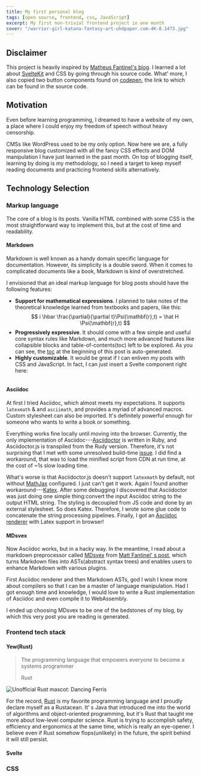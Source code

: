 ```yaml
---
title: My first personal blog
tags: [open source, frontend, css, JavaScript]
excerpt: My first non-trivial frontend project in one month
cover: "/warrior-girl-katana-fantasy-art-uhdpaper.com-4K-8.1473.jpg"
---
```

<script>
    import ToggleButton from '$lib/widget/EffectToggler.svelte';
    import {enable_effects} from '$lib/stores';
    import Image from '$lib/Image.svelte';
</script>

## Disclaimer
This project is heavily inspired by [Matheus Fantinel's blog](https://fantinel.dev). I learned a lot about [SvelteKit](https://kit.svelte.dev/) and CSS by going through his source code. What' more, I also copied two button components found on [codepen](https://codepen.io/), the link to which can be found in the source code.

## Motivation

Even before learning programming, I dreamed to have a website of my own, a place where I could enjoy my freedom of speech without heavy censorship. 

CMSs like WordPress used to be my only option. Now here we are, a fully responsive blog customized with all the fancy CSS effects and DOM manipulation I have just learned in the past month. On top of blogging itself, learning by doing is my methodology, so I need a target to keep myself reading documents and practicing frontend skills alternatively. 

## Technology Selection

### Markup language

The core of a blog is its posts. Vanilla HTML combined with some CSS is the most straightforward way to implement this, but at the cost of time and readability.

#### Markdown

Markdown is well known as a handy domain specific language for documentation. However, its simplicity is a double sword. When it comes to complicated documents like a book, Markdown is kind of overstretched.
 

I envisioned that an ideal markup language for blog posts should have the following features:
- **Support for mathematical expressions**. I planned to take notes of the theoretical knowledge learned from textbooks and papers, like this: 
$$
  i \hbar \frac{\partial}{\partial t}\Psi(\mathbf{r},t) = \hat H \Psi(\mathbf{r},t)
$$
- **Progressively expressive**. It should come with a few simple and useful core syntax rules like Markdown, and much more advanced features like collapsible blocks and table-of-contents(toc) left to be explored. 
As you can see, the [toc](#disclaimer) at the beginning of this post is auto-generated.
- **Highly customizable**. It would be great if I can enliven my posts with CSS and JavaScript. In fact, I can just insert a Svelte component right here: 

<p style="display: flex; justify-content: center; background: rgba(0,0,0,0.2)">
  <ToggleButton bind:checked={$enable_effects}/>
</p>

#### Asciidoc

At first I tried Asciidoc, which almost meets my expectations. It supports `latexmath` & and `asciimath`, and provides a myriad of advanced macros. Custom stylesheet can also be imported. It's definitely powerful enough for someone who wants to write a book or something. 

Everything works fine locally until moving into the browser. Currently, the only implementation of Asciidoc---[Asciidoctor](https://asciidoctor.org/) is written in Ruby, and Asciidoctor.js is transpiled from the Rudy version.
Therefore, it's not surprising that I met with some unresolved build-time [issue](https://github.com/asciidoctor/asciidoctor.js/issues/1587).
I did find a workaround, that was to load the minified script from CDN at run time, at the cost of ~1s slow loading time.

What's worse is that Asciidoctor.js doesn't support `latexmath` by default, not without [MathJax](https://www.mathjax.org/) configured. I just can't get it work. Again I found another workaround---[Katex](https://katex.org/).
After some debugging I discovered that Asciidoctor was just doing one simple thing:convert the input Asciidoc string to the output HTML string. The styling is decoupled from JS code and done by an external stylesheet. So does Katex. Therefore, I wrote some glue code to concatenate the string processing pipelines. Finally, I got an [Asciidoc renderer](/tex) with Latex support in browser!

#### MDsvex

Now Asciidoc works, but in a hacky way. In the meantime, I read about a markdown preprocessor called [MDsvex](https://mdsvex.pngwn.io/) from [Matt Fantinel' s post](https://fantinel.dev/blog-development-sveltekit), which turns Markdown files into ASTs(abstract syntax trees) and enables users to enhance Markdown with various plugins. 

First Asciidoc renderer and then Markdown ASTs, god I wish I knew more about compilers so that I can be a master of language manipulation. Had I got enough time and knowledge, I would love to write a Rust implementation of Asciidoc and even compile it to WebAssembly. 

I ended up choosing MDsvex to be one of the bedstones of my blog, by which this very post you are reading is generated.

### Frontend tech stack

#### Yew(Rust) 
> The programming language that empowers everyone to become a systems programmer
> <footer> Rust</footer>

<Image src="https://rustacean.net/more-crabby-things/dancing-ferris.gif" alt="Unofficial Rust mascot: Dancing Ferris"/>

For the record, [Rust](https://www.rust-lang.org/) is my favorite programming language and I proudly declare myself as a Rustacean. It' s Java that introduced me into the world of algorithms and object-oriented programming, but it's Rust that taught me more about low-level computer science. Rust is trying to accomplish safety, efficiency and ergonomics at the same time, which is really an eye-opener. I believe even if Rust somehow flops(unlikely) in the future, the spirit behind it will still persist. 

#### Svelte

### CSS 




